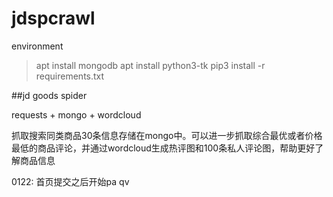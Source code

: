 # jdspcrawl

environment
>apt install mongodb
>apt install python3-tk
>pip3 install -r requirements.txt

##jd goods spider

requests + mongo + wordcloud

抓取搜索同类商品30条信息存储在mongo中。可以进一步抓取综合最优或者价格最低的商品评论，并通过wordcloud生成热评图和100条私人评论图，帮助更好了解商品信息

0122:
首页提交之后开始pa qv
